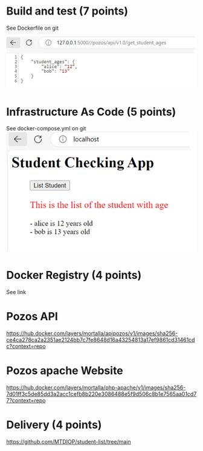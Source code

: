# Build and test (7 points)
See Dockerfile on git

![project](https://github.com/MTDIOP/student-list/blob/main/pozos-api.png)

# Infrastructure As Code (5 points)
See docker-compose.yml on git
![project](https://github.com/MTDIOP/student-list/blob/main/pozos-web.png)

# Docker Registry (4 points)
See link
   # Pozos API
https://hub.docker.com/layers/mortalla/apipozos/v1/images/sha256-ce4ca278ca2a2351ae2124bb7c7fe8648d16a43254813a17ef9861cd31461cdc?context=repo
   # Pozos apache Website
https://hub.docker.com/layers/mortalla/php-apache/v1/images/sha256-7d01ff3c5de85dd3a2acc1cefb8b220e3086488e5f9d506c8b1e7565aa01cd77?context=repo

# Delivery (4 points)

https://github.com/MTDIOP/student-list/tree/main
